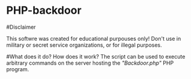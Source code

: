 # PHP-backdoor

#Disclaimer

This softwre was created for educational purpouses only!
Don't use in military or secret service organizations, or for illegal purposes.

#What does it do? How does it work?
The script can be used  to execute arbitrary commands on the server hosting the <i> "Backdoor.php" </i> PHP program.

